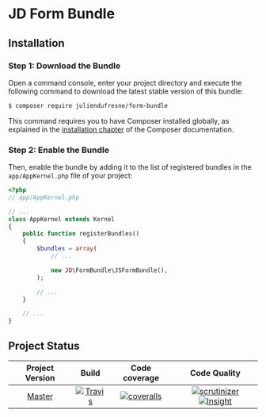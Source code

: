 # JD Form Bundle

## Installation

### Step 1: Download the Bundle

Open a command console, enter your project directory and execute the
following command to download the latest stable version of this bundle:

```bash
$ composer require juliendufresne/form-bundle
```

This command requires you to have Composer installed globally, as explained
in the [installation chapter](https://getcomposer.org/doc/00-intro.md)
of the Composer documentation.

### Step 2: Enable the Bundle

Then, enable the bundle by adding it to the list of registered bundles
in the `app/AppKernel.php` file of your project:

```php
<?php
// app/AppKernel.php

// ...
class AppKernel extends Kernel
{
    public function registerBundles()
    {
        $bundles = array(
            // ...

            new JD\FormBundle\JSFormBundle(),
        );

        // ...
    }

    // ...
}
```

## Project Status

| Project Version     | Build                                   | Code coverage                                  | Code Quality                                  |
|:-------------------:|:---------------------------------------:|:----------------------------------------------:|:---------------------------------------------:|
| [Master][100]       | [![Travis][110]][111]                   | [![coveralls][120]][121]                       | [![scrutinizer][130]][131] [![Insight][1]][2] |


[1]: https://insight.sensiolabs.com/projects/<project-hash>/mini.png
[2]: https://insight.sensiolabs.com/projects/<project-hash>

[100]: https://github.com/juliendufresne/form-bundle
[110]: https://travis-ci.org/juliendufresne/form-bundle.svg?branch=master
[111]: https://travis-ci.org/juliendufresne/form-bundle
[120]: https://coveralls.io/repos/juliendufresne/form-bundle/badge.svg?service=github&branch=master
[121]: https://coveralls.io/github/juliendufresne/form-bundle?branch=master 
[130]: https://scrutinizer-ci.com/g/juliendufresne/form-bundle/badges/quality-score.png?b=master
[131]: https://scrutinizer-ci.com/g/juliendufresne/form-bundle/?branch=master
